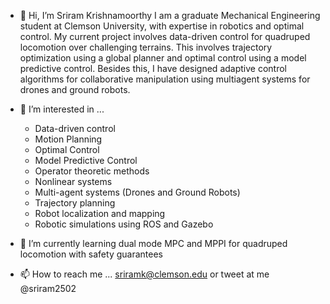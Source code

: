 - 👋 Hi, I’m Sriram Krishnamoorthy
I am a graduate Mechanical Engineering student at Clemson University, with expertise in robotics and optimal control. My current project involves data-driven control for quadruped locomotion over challenging terrains. This involves trajectory optimization using a global planner and optimal control using a model predictive control. Besides this, I have designed adaptive control algorithms for collaborative manipulation using multiagent systems for drones and ground robots.

- 👀 I’m interested in ...
  - Data-driven control
  - Motion Planning
  - Optimal Control
  - Model Predictive Control
  - Operator theoretic methods
  - Nonlinear systems
  - Multi-agent systems (Drones and Ground Robots)
  - Trajectory planning
  - Robot localization and mapping
  - Robotic simulations using ROS and Gazebo

- 🌱 I’m currently learning dual mode MPC and MPPI for quadruped locomotion with safety guarantees
- 📫 How to reach me ... sriramk@clemson.edu or tweet at me @sriram2502

<!---
sriram-2502/sriram-2502 is a ✨ special ✨ repository because its `README.md` (this file) appears on your GitHub profile.
You can click the Preview link to take a look at your changes.
--->
